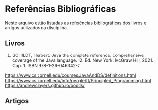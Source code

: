 # Referências Bibliográficas

Neste arquivo estão listadas as referências bibliográficas dos livros e artigos utilizados na disciplina.

## Livros

1. SCHILDT, Herbert. Java the complete reference: comprehensive coverage of the Java language. 12. Ed. New York: McGraw Hill, 2021. Cap. 1. ISBN 978-1-26-046342-2

https://www.cs.cornell.edu/courses/JavaAndDS/definitions.html
https://www.cs.cornell.edu/info/people/tt/Principled_Programming.html
https://andrewcmyers.github.io/oodds/

## Artigos

